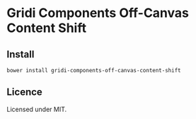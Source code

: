 # Gridi Components Off-Canvas Content Shift

## Install
`bower install gridi-components-off-canvas-content-shift`

## Licence

Licensed under MIT.
